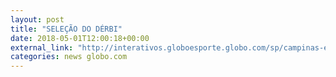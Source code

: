 ```yaml
---
layout: post
title: "SELEÇÃO DO DÉRBI"
date: 2018-05-01T12:00:18+00:00
external_link: "http://interativos.globoesporte.globo.com/sp/campinas-e-regiao/voce-escala/escolha-um-time-historico-do-derbi-campineiro"
categories: news globo.com
---
```

